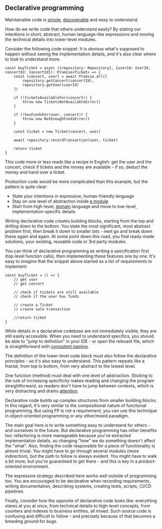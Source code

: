 ## Declarative programming

Maintainable code is [simple](principles/simple.md), [discoverable](folderstructure.md) and easy to understand.

How do we write code that others understand easily? By stating our intentions in short, abstract, human language-like expressions and moving the technical details into lower-level modules.

Consider the following code snippet. It is obvious what's supposed to happen without seeing the implementation details, and it's also clear where to look to understand more.

```
const buyTicket = async ({repository: Repository}, {userId: UserId, concertId: ConcertId}): Promise<Ticket> => {
    const [concert, user] = await Promise.all([
        repository.getConcert(concertId),
        repository.getUser(userId)
    ])

    if (!ticketsAvailableFor(concert)) {
        throw new TicketsNotAvailableError()
    }

    if (!hasFundsFor(user, concert)) {
        throw new NotEnoughFundsError()
    }

    const ticket = new Ticket(concert, user)

    await repository.recordTransaction(user, ticket)

    return ticket
}
```

This code more or less reads like a recipe in English: get the user and the concert, check if tickets and the money are available - if so, deduct the money and hand over a ticket.

Production code would be more complicated than this example, but the pattern is quite clear:

* State your intentions in expressive, human-friendly language
* Stay on one level of abstraction inside [a module](modules.md)
* Start from high-level, [domain](architecture/architecture.md) language and move to low-level, implementation-specific details

Writing declarative code creates building blocks, starting from the top and drilling down to the bottom. You state the most significant, most abstract problem first, then break it down to smaller bits - next go and break down these again and again. At some point down this road, you find ready-made solutions, your existing, reusable code or 3rd party modules.

You can think of declarative programming as writing a specification first (top-level function calls), then implementing these features one by one. It's easy to imagine that the snippet above started as a list of requirements to implement:

```
const buyTicket = () => {
    // get user
    // get concert

    // check if tickets are still available
    // check if the user has funds

    // create a Ticket
    // create sale transaction

    //return ticket
}
```

While details in a declarative codebase are not immediately visible, they are still easily accessible. When you need to understand specifics, you should be able to "jump to definition" in your IDE - or open the relevant file, which is straightforward with [consistent naming](naming.md).

The definition of the lower-level code block must also follow the declarative principles - so it's also easy to understand. This pattern repeats like a fractal, from top to bottom, from very abstract to the lowest level.

One function (method) must deal with one level of abstraction. Sticking to the rule of increasing specificity makes reading and changing the program straightforward, as readers don't have to jump between contexts, which is very distracting and drains [attention](principles/attention.md).

Declarative code builds up complex structures from smaller building blocks. In this regard, it's very similar to the compositional nature of functional programming. But using FP is not a requirement; you can use this technique in object-oriented programming or any other/mixed paradigm.

The main goal here is to write something easy to understand for others - and ourselves in the future. But declarative programming has other benefits too: refactoring is more manageable because you've extracted implementation details, so changing "how" we do something doesn't affect the "what". Also, finding the code responsible for a piece of functionality is almost trivial. You might have to go through several modules (more indirection), but the path to follow is always evident. You might have to walk a bit more, but you're guaranteed to get there - and this is key in a product-oriented environment.

The expressive strategy described here works well outside of programming too. You are encouraged to be declarative when recording requirements, writing documentation, describing systems, creating tests, scripts, CI/CD pipelines.

Finally, consider how the opposite of declarative code looks like: everything stares at you at once, from technical details to high-level concepts, from counters and indexes to business entities, all mixed. Such source code is confusing and difficult to follow - and precisely because of that becomes a breeding ground for bugs.

